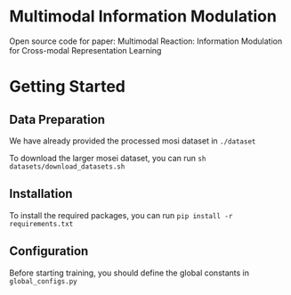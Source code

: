# Multimodal Information Modulation
Open source code for paper: Multimodal Reaction: Information Modulation for Cross-modal Representation Learning

# Getting Started
## Data Preparation
We have already provided the processed mosi dataset in `./dataset`

To download the larger mosei dataset, you can run `sh datasets/download_datasets.sh`

## Installation
To install the required packages, you can run `pip install -r requirements.txt`

## Configuration
Before starting training, you should define the global constants in `global_configs.py`
